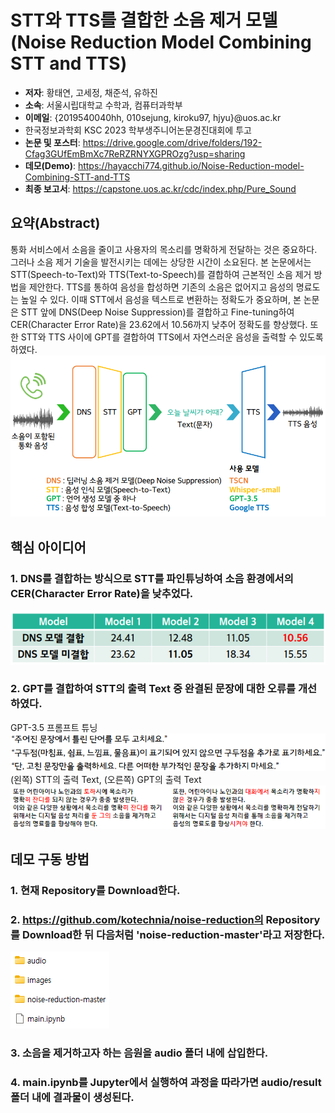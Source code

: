 # STT와 TTS를 결합한 소음 제거 모델 (Noise Reduction Model Combining STT and TTS)
- **저자**: 황태연, 고세정, 채준석, 유하진
- **소속**: 서울시립대학교 수학과, 컴퓨터과학부
- **이메일**: {2019540040hh, 010sejung, kiroku97, hjyu}@uos.ac.kr
- 한국정보과학회 KSC 2023 학부생주니어논문경진대회에 투고
- **논문 및 포스터**: https://drive.google.com/drive/folders/192-Cfag3GUfEmBmXc7ReRZRNYXGPROzg?usp=sharing
- **데모(Demo)**: https://hayacchi774.github.io/Noise-Reduction-model-Combining-STT-and-TTS
- **최종 보고서**: https://capstone.uos.ac.kr/cdc/index.php/Pure_Sound

## 요약(Abstract)
 통화 서비스에서 소음을 줄이고 사용자의 목소리를 명확하게 전달하는 것은 중요하다. 그러나 소음 제거 기술을 발전시키는 데에는 상당한 시간이 소요된다. 본 논문에서는 STT(Speech-to-Text)와 TTS(Text-to-Speech)를 결합하여 근본적인 소음 제거 방법을 제안한다. TTS를 통하여 음성을 합성하면 기존의 소음은 없어지고 음성의 명료도는 높일 수 있다. 이때 STT에서 음성을 텍스트로 변환하는 정확도가 중요하며, 본 논문은 STT 앞에 DNS(Deep Noise Suppression)를 결합하고 Fine-tuning하여 CER(Character Error Rate)을 23.62에서 10.56까지 낮추어 정확도를 향상했다. 또한 STT와 TTS 사이에 GPT를 결합하여 TTS에서 자연스러운 음성을 출력할 수 있도록 하였다.
<img src="images/Model Architecture.png">

## 핵심 아이디어
### 1. DNS를 결합하는 방식으로 STT를 파인튜닝하여 소음 환경에서의 CER(Character Error Rate)을 낮추었다.
<img src="images/01.png">

### 2. GPT를 결합하여 STT의 출력 Text 중 완결된 문장에 대한 오류를 개선하였다.
GPT-3.5 프롬프트 튜닝
<img src="images/02.png">
(왼쪽) STT의 출력 Text, (오른쪽) GPT의 출력 Text
<img src="images/03.png">

## 데모 구동 방법
### 1. 현재 Repository를 Download한다.

### 2. https://github.com/kotechnia/noise-reduction의 Repository를 Download한 뒤 다음처럼 'noise-reduction-master'라고 저장한다.
<img src="images/11.png">

### 3. 소음을 제거하고자 하는 음원을 audio 폴더 내에 삽입한다.

### 4. main.ipynb를 Jupyter에서 실행하여 과정을 따라가면 audio/result 폴더 내에 결과물이 생성된다.

